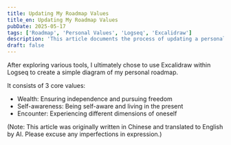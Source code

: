 ```yaml
---
title: Updating My Roadmap Values
title_en: Updating My Roadmap Values
pubDate: 2025-05-17
tags: ['Roadmap', 'Personal Values', 'Logseq', 'Excalidraw']
description: 'This article documents the process of updating a personal development roadmap using Excalidraw in Logseq, defining three core values: Wealth (ensuring independence and pursuing freedom), Self-awareness (living in the present), and Encounter (experiencing different dimensions of oneself), providing a clear direction for personal growth.'
draft: false
---
```


After exploring various tools, I ultimately chose to use Excalidraw within Logseq to create a simple diagram of my personal roadmap.

It consists of 3 core values:
- Wealth: Ensuring independence and pursuing freedom
- Self-awareness: Being self-aware and living in the present
- Encounter: Experiencing different dimensions of oneself

(Note: This article was originally written in Chinese and translated to English by AI. Please excuse any imperfections in expression.)